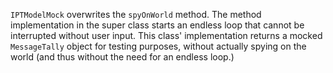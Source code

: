 `IPTModelMock` overwrites the `spyOnWorld` method. The method implementation in the super class starts an endless loop that cannot be interrupted without user input. This class' implementation returns a mocked `MessageTally` object for testing purposes, without actually spying on the world (and thus without the need for an endless loop.)